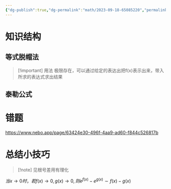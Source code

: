 ```yaml
---
{"dg-publish":true,"dg-permalink":"math/2023-09-18-65085220","permalink":"/math/2023-09-18-65085220/","tags":["数学","高数","基础30讲"],"created":"2023-09-19T09:17:33.104+08:00","updated":"2023-10-07T09:50:02.326+08:00"}
---
```


# 知识结构

## 等式脱帽法

> [!important] 用法
> 极限存在，可以通过给定的表达出把f(x)表示出来，带入所求的表达式求出结果

## 泰勒公式

# 错题

https://www.nebo.app/page/63424e30-496f-4aa9-ad60-f844c526817b

# 总结小技巧

> [!note] 见根号差用有理化

$当x\to 0时，若f(x)\to0,g(x)\to0,则e^{f(x)}-e^{g(x)}\sim f\left( x\right) -g\left( x\right)$
